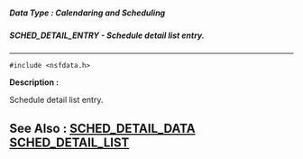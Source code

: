 ##### Data Type : Calendaring and Scheduling
##### SCHED_DETAIL_ENTRY - Schedule detail list entry.
---
```
#include <nsfdata.h>
```
**Description :**

Schedule detail list entry.

**See Also :**
[SCHED_DETAIL_DATA](/domino-c-api-docs/reference/Data/SCHED_DETAIL_DATA)
[SCHED_DETAIL_LIST](/domino-c-api-docs/reference/Data/SCHED_DETAIL_LIST)
---
